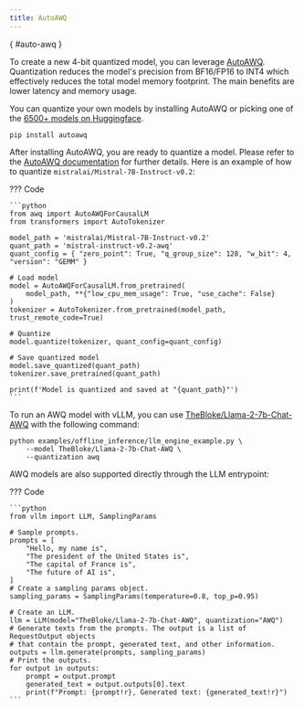 ```yaml
---
title: AutoAWQ
---
```

[](){ #auto-awq }

To create a new 4-bit quantized model, you can leverage [AutoAWQ](https://github.com/casper-hansen/AutoAWQ).
Quantization reduces the model's precision from BF16/FP16 to INT4 which effectively reduces the total model memory footprint.
The main benefits are lower latency and memory usage.

You can quantize your own models by installing AutoAWQ or picking one of the [6500+ models on Huggingface](https://huggingface.co/models?search=awq).

```console
pip install autoawq
```

After installing AutoAWQ, you are ready to quantize a model. Please refer to the [AutoAWQ documentation](https://casper-hansen.github.io/AutoAWQ/examples/#basic-quantization) for further details. Here is an example of how to quantize `mistralai/Mistral-7B-Instruct-v0.2`:

??? Code

    ```python
    from awq import AutoAWQForCausalLM
    from transformers import AutoTokenizer

    model_path = 'mistralai/Mistral-7B-Instruct-v0.2'
    quant_path = 'mistral-instruct-v0.2-awq'
    quant_config = { "zero_point": True, "q_group_size": 128, "w_bit": 4, "version": "GEMM" }

    # Load model
    model = AutoAWQForCausalLM.from_pretrained(
        model_path, **{"low_cpu_mem_usage": True, "use_cache": False}
    )
    tokenizer = AutoTokenizer.from_pretrained(model_path, trust_remote_code=True)

    # Quantize
    model.quantize(tokenizer, quant_config=quant_config)

    # Save quantized model
    model.save_quantized(quant_path)
    tokenizer.save_pretrained(quant_path)

    print(f'Model is quantized and saved at "{quant_path}"')
    ```

To run an AWQ model with vLLM, you can use [TheBloke/Llama-2-7b-Chat-AWQ](https://huggingface.co/TheBloke/Llama-2-7b-Chat-AWQ) with the following command:

```console
python examples/offline_inference/llm_engine_example.py \
    --model TheBloke/Llama-2-7b-Chat-AWQ \
    --quantization awq
```

AWQ models are also supported directly through the LLM entrypoint:

??? Code

    ```python
    from vllm import LLM, SamplingParams

    # Sample prompts.
    prompts = [
        "Hello, my name is",
        "The president of the United States is",
        "The capital of France is",
        "The future of AI is",
    ]
    # Create a sampling params object.
    sampling_params = SamplingParams(temperature=0.8, top_p=0.95)

    # Create an LLM.
    llm = LLM(model="TheBloke/Llama-2-7b-Chat-AWQ", quantization="AWQ")
    # Generate texts from the prompts. The output is a list of RequestOutput objects
    # that contain the prompt, generated text, and other information.
    outputs = llm.generate(prompts, sampling_params)
    # Print the outputs.
    for output in outputs:
        prompt = output.prompt
        generated_text = output.outputs[0].text
        print(f"Prompt: {prompt!r}, Generated text: {generated_text!r}")
    ```
